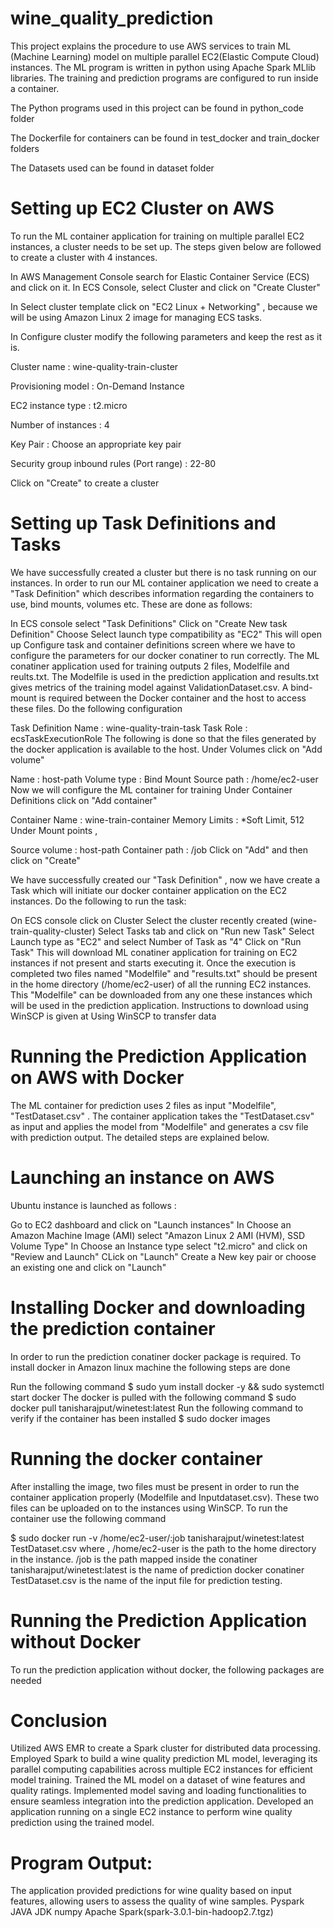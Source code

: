 # wine_quality_prediction

This project explains the procedure to use AWS services to train ML (Machine Learning) model on multiple parallel EC2(Elastic Compute Cloud) instances. The ML program is written in python using Apache Spark MLlib libraries. The training and prediction programs are configured to run inside a container.

The Python programs used in this project can be found in python_code folder

The Dockerfile for containers can be found in test_docker and train_docker folders

The Datasets used can be found in dataset folder

# Setting up EC2 Cluster on AWS

To run the ML container application for training on multiple parallel EC2 instances, a cluster needs to be set up. The steps given below are followed to create a cluster with 4 instances.

In AWS Management Console search for Elastic Container Service (ECS) and click on it. In ECS Console, select Cluster and click on "Create Cluster"

In Select cluster template click on "EC2 Linux + Networking" , because we will be using Amazon Linux 2 image for managing ECS tasks.

In Configure cluster modify the following parameters and keep the rest as it is.

Cluster name : wine-quality-train-cluster

Provisioning model : On-Demand Instance

EC2 instance type : t2.micro

Number of instances : 4

Key Pair : Choose an appropriate key pair

Security group inbound rules (Port range) : 22-80

Click on "Create" to create a cluster

# Setting up Task Definitions and Tasks

We have successfully created a cluster but there is no task running on our instances. In order to run our ML container application we need to create a "Task Definition" which describes information regarding the containers to use, bind mounts, volumes etc. These are done as follows:

In ECS console select "Task Definitions"
Click on "Create New task Definition"
Choose Select launch type compatibility as "EC2"
This will open up Configure task and container definitions screen where we have to configure the parameters for our docker conatiner to run correctly. The ML conatiner application used for training outputs 2 files, Modelfile and reults.txt. The Modelfile is used in the prediction application and results.txt gives metrics of the training model against ValidationDataset.csv. A bind-mount is required between the Docker container and the host to access these files. Do the following configuration

Task Definition Name : wine-quality-train-task
Task Role : ecsTaskExecutionRole
The following is done so that the files generated by the docker application is available to the host. Under Volumes click on "Add volume"

Name : host-path
Volume type : Bind Mount
Source path : /home/ec2-user
Now we will configure the ML container for training Under Container Definitions click on "Add container"

Container Name : wine-train-container
Memory Limits : *Soft Limit, 512
Under Mount points ,

Source volume : host-path
Container path : /job
Click on "Add" and then click on "Create"

We have successfully created our "Task Definition" , now we have create a Task which will initiate our docker container application on the EC2 instances. Do the following to run the task:

On ECS console click on Cluster
Select the cluster recently created (wine-train-quality-cluster)
Select Tasks tab and click on "Run new Task"
Select Launch type as "EC2" and select Number of Task as "4"
Click on "Run Task"
This will download ML conatiner application for training on EC2 instances if not present and starts executing it. Once the execution is completed two files named "Modelfile" and "results.txt" should be present in the home directory (/home/ec2-user) of all the running EC2 instances. This "Modelfile" can be downloaded from any one these instances which will be used in the prediction application. Instructions to download using WinSCP is given at Using WinSCP to transfer data

# Running the Prediction Application on AWS with Docker

The ML container for prediction uses 2 files as input "Modelfile", "TestDataset.csv" . The container application takes the "TestDataset.csv" as input and applies the model from "Modelfile" and generates a csv file with prediction output. The detailed steps are explained below.

# Launching an instance on AWS
Ubuntu instance is launched as follows :

Go to EC2 dashboard and click on "Launch instances"
In Choose an Amazon Machine Image (AMI) select "Amazon Linux 2 AMI (HVM), SSD Volume Type"
In Choose an Instance type select "t2.micro" and click on "Review and Launch"
CLick on "Launch"
Create a New key pair or choose an existing one and click on "Launch"

# Installing Docker and downloading the prediction container

In order to run the prediction conatiner docker package is required. To install docker in Amazon linux machine the following steps are done

Run the following command
    $ sudo yum install docker -y && sudo systemctl start docker
The docker is pulled with the following command
    $ sudo docker pull tanisharajput/winetest:latest
Run the following command to verify if the container has been installed
    $ sudo docker images

# Running the docker container

After installing the image, two files must be present in order to run the container application properly (Modelfile and Inputdataset.csv). These two files can be uploaded on to the instances using WinSCP. To run the container use the following command

  $ sudo docker run -v /home/ec2-user/:job tanisharajput/winetest:latest TestDataset.csv
where , /home/ec2-user is the path to the home directory in the instance. /job is the path mapped inside the conatiner tanisharajput/winetest:latest is the name of prediction docker conatiner TestDataset.csv is the name of the input file for prediction testing.

# Running the Prediction Application without Docker

To run the prediction application without docker, the following packages are needed 

# Conclusion

Utilized AWS EMR to create a Spark cluster for distributed data processing.
Employed Spark to build a wine quality prediction ML model, leveraging its parallel computing capabilities across multiple EC2 instances for efficient model training.
Trained the ML model on a dataset of wine features and quality ratings.
Implemented model saving and loading functionalities to ensure seamless integration into the prediction application.
Developed an application running on a single EC2 instance to perform wine quality prediction using the trained model.
# Program Output: 
The application provided predictions for wine quality based on input features, allowing users to assess the quality of wine samples.
Pyspark
JAVA JDK
numpy
Apache Spark(spark-3.0.1-bin-hadoop2.7.tgz)

